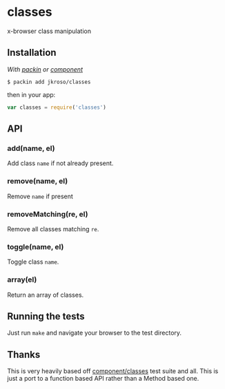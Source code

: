 
# classes

  x-browser class manipulation

## Installation

_With [packin](//github.com/jkroso/packin) or [component](//github.com/component/component)_

	$ packin add jkroso/classes

then in your app:

```js
var classes = require('classes')
```

## API

### add(name, el)

  Add class `name` if not already present.

### remove(name, el)

  Remove `name` if present

### removeMatching(re, el)

  Remove all classes matching `re`.

### toggle(name, el)

  Toggle class `name`.

### array(el)

  Return an array of classes.

## Running the tests

Just run `make` and navigate your browser to the test directory.

## Thanks

This is very heavily based off [component/classes](//github.com/component/classes) test suite and all. This is just a port to a function based API rather than a Method based one.